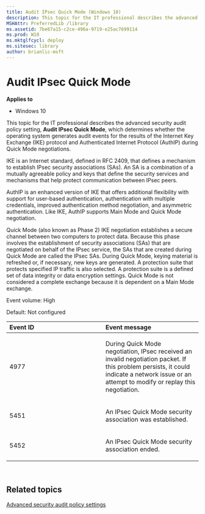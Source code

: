 ```yaml
---
title: Audit IPsec Quick Mode (Windows 10)
description: This topic for the IT professional describes the advanced security audit policy setting Audit IPsec Quick Mode which determines whether the operating system generates audit events for the results of the Internet Key Exchange (IKE) protocol and Authenticated Internet Protocol (AuthIP) during Quick Mode negotiations.
MSHAttr: PreferredLib /library
ms.assetid: 7be67a15-c2ce-496a-9719-e25ac7699114
ms.prod: W10
ms.mktglfcycl: deploy
ms.sitesec: library
author: brianlic-msft
---
```


# Audit IPsec Quick Mode


**Applies to**

-   Windows 10

This topic for the IT professional describes the advanced security audit policy setting, **Audit IPsec Quick Mode**, which determines whether the operating system generates audit events for the results of the Internet Key Exchange (IKE) protocol and Authenticated Internet Protocol (AuthIP) during Quick Mode negotiations.

IKE is an Internet standard, defined in RFC 2409, that defines a mechanism to establish IPsec security associations (SAs). An SA is a combination of a mutually agreeable policy and keys that define the security services and mechanisms that help protect communication between IPsec peers.

AuthIP is an enhanced version of IKE that offers additional flexibility with support for user-based authentication, authentication with multiple credentials, improved authentication method negotiation, and asymmetric authentication. Like IKE, AuthIP supports Main Mode and Quick Mode negotiation.

Quick Mode (also known as Phase 2) IKE negotiation establishes a secure channel between two computers to protect data. Because this phase involves the establishment of security associations (SAs) that are negotiated on behalf of the IPsec service, the SAs that are created during Quick Mode are called the IPsec SAs. During Quick Mode, keying material is refreshed or, if necessary, new keys are generated. A protection suite that protects specified IP traffic is also selected. A protection suite is a defined set of data integrity or data encryption settings. Quick Mode is not considered a complete exchange because it is dependent on a Main Mode exchange.

Event volume: High

Default: Not configured

<table>
<colgroup>
<col width="50%" />
<col width="50%" />
</colgroup>
<thead>
<tr class="header">
<th align="left">Event ID</th>
<th align="left">Event message</th>
</tr>
</thead>
<tbody>
<tr class="odd">
<td align="left"><p>4977</p></td>
<td align="left"><p>During Quick Mode negotiation, IPsec received an invalid negotiation packet. If this problem persists, it could indicate a network issue or an attempt to modify or replay this negotiation.</p></td>
</tr>
<tr class="even">
<td align="left"><p>5451</p></td>
<td align="left"><p>An IPsec Quick Mode security association was established.</p></td>
</tr>
<tr class="odd">
<td align="left"><p>5452</p></td>
<td align="left"><p>An IPsec Quick Mode security association ended.</p></td>
</tr>
</tbody>
</table>

 

## Related topics


[Advanced security audit policy settings](advanced-security-audit-policy-settings.md)

 

 





